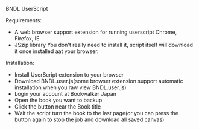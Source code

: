 BNDL UserScript

Requirements:
- A web browser support extension for running userscript
  Chrome, Firefox, IE
- JSzip library
  You don't really need to install it, script itself will download it once installed aat your browser.
  
Installation:
- Install UserScript extension to your browser
- Download BNDL.user.js(some browser extension support automatic installation when you raw view BNDL.user.js)
- Login your account at Bookwalker Japan
- Open the book you want to backup
- Click the button near the Book title
- Wait the script turn the book to the last page(or you can press the button again to stop the job and download all saved canvas)
